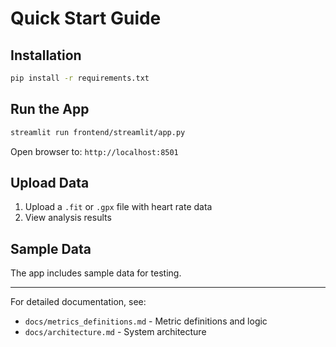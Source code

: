 # Quick Start Guide

## Installation

```bash
pip install -r requirements.txt
```

## Run the App

```bash
streamlit run frontend/streamlit/app.py
```

Open browser to: `http://localhost:8501`

## Upload Data

1. Upload a `.fit` or `.gpx` file with heart rate data
2. View analysis results

## Sample Data

The app includes sample data for testing.

---

For detailed documentation, see:
- `docs/metrics_definitions.md` - Metric definitions and logic
- `docs/architecture.md` - System architecture
